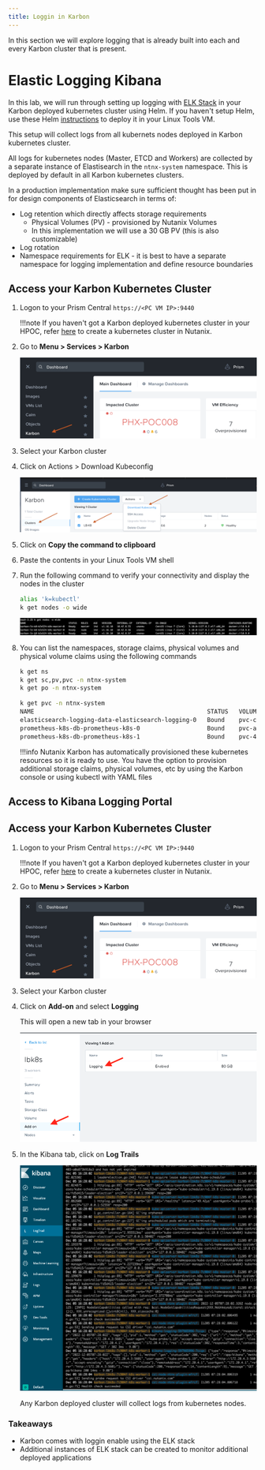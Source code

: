 ```yaml
---
title: Loggin in Karbon
---
```


In this section we will explore logging that is already built into each and every Karbon cluster that is present.

# Elastic Logging Kibana

In this lab, we will run through setting up logging with
[ELK Stack](https://www.elastic.co/what-is/elk-stack) in your Karbon deployed kubernetes cluster using Helm. If you haven't setup Helm, use these Helm [instructions](../appendix/helm.md) to deploy it in your Linux Tools VM.

This setup will collect logs from all kubernets nodes deployed in Karbon kubernetes cluster.

All logs for kubernetes nodes (Master, ETCD and Workers) are collected by a separate instance of Elastisearch in the `ntnx-system` namespace. This is deployed by default in all Karbon kubernetes clusters.

In a production implementation make sure sufficient thought has been put in for design components of Elasticsearch in terms of:

-   Log retention which directly affects storage requirements 
    - Physical Volumes (PV) - provisioned by Nutanix Volumes
    - In this implementation we will use a 30 GB PV (this is also customizable)
-   Log rotation
-   Namespace requirements for ELK - it is best to have a separate namespace for logging implementation and define resource boundaries
## Access your Karbon Kubernetes Cluster

1.  Logon to your Prism Central ``https://<PC VM IP>:9440``

    !!!note
            If you haven't got a Karbon deployed kubernetes cluster in your HPOC, refer [here](../appendix/create_kube.md) to create a kubernetes cluster in Nutanix.

2.  Go to **Menu > Services > Karbon**

    ![](images/choosekarbon.png)

3.  Select your Karbon cluster

4.  Click on Actions > Download Kubeconfig

    ![](images/selectcluster.png)

5.  Click on **Copy the command to clipboard**

6.  Paste the contents in your Linux Tools VM shell

7.  Run the following command to verify your connectivity and display
    the nodes in the cluster

    ```bash
    alias 'k=kubectl'
    k get nodes -o wide
    ```

    ![](images/nodelist.png)

8.  You can list the namespaces, storage claims, physical volumes and
    physical volume claims using the following commands

    ```bash
    k get ns 
    k get sc,pv,pvc -n ntnx-system
    k get po -n ntnx-system
    ``` 

    ```bash hl_lines="3" title="You can see 80 GiB of space is allocated to collect all logs"
    k get pvc -n ntnx-system
    NAME                                                 STATUS   VOLUME                                     CAPACITY   ACCESS MODES   STORAGECLASS           AGE
    elasticsearch-logging-data-elasticsearch-logging-0   Bound    pvc-cc122aa5-a283-4eee-8b8c-f2c323c84191   80Gi       RWO            default-storageclass   34m  
    prometheus-k8s-db-prometheus-k8s-0                   Bound    pvc-ac032a67-bed0-483c-920d-aa115e6a9dbe   30Gi       RWO            default-storageclass   30m
    prometheus-k8s-db-prometheus-k8s-1                   Bound    pvc-40b91314-e534-4ba4-9e9e-2f37b431210c   30Gi       RWO            default-storageclass   30m
    ```

    !!!info
            Nutanix Karbon has automatically provisioned these kubernetes
            resources so it is ready to use. You have the option to provision
            additional storage claims, physical volumes, etc by using the Karbon
            console or using kubectl with YAML files

## Access to Kibana Logging Portal

## Access your Karbon Kubernetes Cluster

1.  Logon to your Prism Central ``https://<PC VM IP>:9440``

    !!!note
            If you haven't got a Karbon deployed kubernetes cluster in your HPOC, refer [here](../appendix/create_kube.md) to create a kubernetes cluster in Nutanix.

2.  Go to **Menu > Services > Karbon**

    ![](images/choosekarbon.png)

3.  Select your Karbon cluster

4.  Click on **Add-on** and select **Logging**

    This will open a new tab in your browser

    ![](images/addon.png)

5.  In the Kibana tab, click on **Log Trails**
   
    ![](images/kibanaview.png)

    Any Karbon deployed cluster will collect logs from kubernetes nodes. 

### Takeaways

- Karbon comes with loggin enable using the ELK stack
- Additional instances of ELK stack can be created to monitor additional deployed applications


    
    
